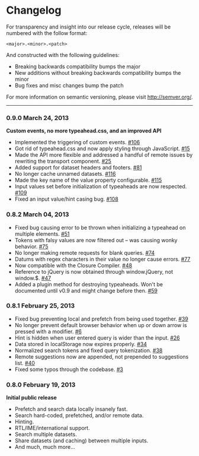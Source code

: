 Changelog
=========

For transparency and insight into our release cycle, releases will be numbered with the follow format:

`<major>.<minor>.<patch>`

And constructed with the following guidelines:

* Breaking backwards compatibility bumps the major
* New additions without breaking backwards compatibility bumps the minor
* Bug fixes and misc changes bump the patch

For more information on semantic versioning, please visit http://semver.org/.

---

### 0.9.0 March 24, 2013

**Custom events, no more typeahead.css, and an improved API**

* Implemented the triggering of custom events. [#106][106]
* Got rid of typeahead.css and now apply styling through JavaScript. [#15][15]
* Made the API more flexible and addressed a handful of remote issues by rewriting the transport component. [#25][25]
* Added support for dataset headers and footers. [#81][81]
* No longer cache unnamed datasets. [#116][116]
* Made the key name of the value property configurable. [#115][115]
* Input values set before initialization of typeaheads are now respected. [#109][109]
* Fixed an input value/hint casing bug. [#108][108]

### 0.8.2 March 04, 2013

* Fixed bug causing error to be thrown when initializing a typeahead on multiple elements. [#51][51]
* Tokens with falsy values are now filtered out – was causing wonky behavior. [#75][75]
* No longer making remote requests for blank queries. [#74][74]
* Datums with regex characters in their value no longer cause errors. [#77][77]
* Now compatible with the Closure Compiler. [#48][48]
* Reference to jQuery is now obtained through window.jQuery, not window.$. [#47][47]
* Added a plugin method for destroying typeaheads. Won't be documented until v0.9 and might change before then. [#59][59]

### 0.8.1 February 25, 2013

* Fixed bug preventing local and prefetch from being used together. [#39][39]
* No longer prevent default browser behavior when up or down arrow is pressed with a modifier. [#6][6]
* Hint is hidden when user entered query is wider than the input. [#26][26]
* Data stored in localStorage now expires properly. [#34][34]
* Normalized search tokens and fixed query tokenization. [#38][38]
* Remote suggestions now are appended, not prepended to suggestions list. [#40][40]
* Fixed some typos through the codebase. [#3][3]

### 0.8.0 February 19, 2013

**Initial public release**

* Prefetch and search data locally insanely fast.
* Search hard-coded, prefetched, and/or remote data.
* Hinting.
* RTL/IME/international support.
* Search multiple datasets.
* Share datasets (and caching) between multiple inputs.
* And much, much more...

[116]: https://github.com/twitter/typeahead.js/pull/116
[115]: https://github.com/twitter/typeahead.js/pull/115
[109]: https://github.com/twitter/typeahead.js/pull/109
[108]: https://github.com/twitter/typeahead.js/pull/108
[106]: https://github.com/twitter/typeahead.js/pull/106
[81]: https://github.com/twitter/typeahead.js/pull/81
[77]: https://github.com/twitter/typeahead.js/pull/77
[75]: https://github.com/twitter/typeahead.js/pull/75
[74]: https://github.com/twitter/typeahead.js/pull/74
[59]: https://github.com/twitter/typeahead.js/pull/59
[51]: https://github.com/twitter/typeahead.js/pull/51
[48]: https://github.com/twitter/typeahead.js/pull/48
[47]: https://github.com/twitter/typeahead.js/pull/47
[40]: https://github.com/twitter/typeahead.js/pull/40
[39]: https://github.com/twitter/typeahead.js/pull/39
[38]: https://github.com/twitter/typeahead.js/pull/38
[34]: https://github.com/twitter/typeahead.js/pull/34
[26]: https://github.com/twitter/typeahead.js/pull/26
[25]: https://github.com/twitter/typeahead.js/pull/25
[15]: https://github.com/twitter/typeahead.js/pull/15
[6]: https://github.com/twitter/typeahead.js/pull/6
[3]: https://github.com/twitter/typeahead.js/pull/3
